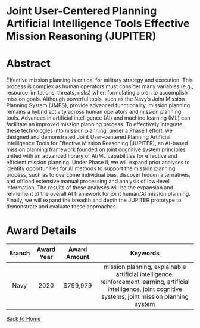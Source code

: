 
Joint User-Centered Planning Artificial Intelligence Tools Effective Mission Reasoning (JUPITER)
================================================================================================

# Abstract


Effective mission planning is critical for military strategy and execution. This process is complex as human operators must consider many variables (e.g., resource limitations, threats, risks) when formulating a plan to accomplish mission goals. Although powerful tools, such as the Navy’s Joint Mission Planning System (JMPS), provide advanced functionality, mission planning remains a hybrid activity across human operators and mission planning tools. Advances in artificial intelligence (AI) and machine learning (ML) can facilitate an improved mission planning process. To effectively integrate these technologies into mission planning, under a Phase I effort, we designed and demonstrated Joint User-centered Planning Artificial Intelligence Tools for Effective Mission Reasoning (JUPITER), an AI-based mission planning framework founded on joint cognitive system principles united with an advanced library of AI/ML capabilities for effective and efficient mission planning. Under Phase II, we will expand prior analyses to identify opportunities for AI methods to support the mission planning process, such as to overcome individual bias, discover hidden alternatives, and offload extensive manual processing and analysis of low-level information. The results of these analyses will be the expansion and refinement of the overall AI framework for joint human/AI mission planning. Finally, we will expand the breadth and depth the JUPITER prototype to demonstrate and evaluate these approaches.  

# Award Details

|Branch|Award Year|Award Amount|Keywords|
| :---: | :---: | :---: | :---: |
|Navy|2020|$799,979|mission planning, explainable artificial intelligence, reinforcement learning, artificial intelligence, joint cognitive systems, joint mission planning system|
  
  


[Back to Home](https://github.com/chrischow/dod_sbir_awards#2149)